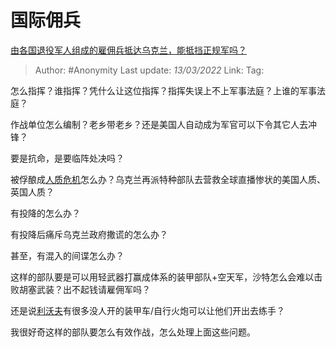 # 国际佣兵
[由各国退役军人组成的雇佣兵抵达乌克兰，能抵挡正规军吗？](https://www.zhihu.com/question/520042989/answer/2385250518)

> Author: #Anonymity 
> Last update: *13/03/2022* 
> Link:
> Tag: 

怎么指挥？谁指挥？凭什么让这位指挥？指挥失误上不上军事法庭？上谁的军事法庭？

作战单位怎么编制？老乡带老乡？还是美国人自动成为军官可以下令其它人去冲锋？

要是抗命，是要临阵处决吗？

被俘酿成[人质危机](https://www.zhihu.com/search?q=%E4%BA%BA%E8%B4%A8%E5%8D%B1%E6%9C%BA&search_source=Entity&hybrid_search_source=Entity&hybrid_search_extra=%7B%22sourceType%22%3A%22answer%22%2C%22sourceId%22%3A2385250518%7D)怎么办？乌克兰再派特种部队去营救全球直播惨状的美国人质、英国人质？

有投降的怎么办？

有投降后痛斥乌克兰政府撒谎的怎么办？

甚至，有混入的间谍怎么办？

这样的部队要是可以用轻武器打赢成体系的装甲部队+空天军，沙特怎么会难以击败胡塞武装？出不起钱请雇佣军吗？

还是说[利沃夫](https://www.zhihu.com/search?q=%E5%88%A9%E6%B2%83%E5%A4%AB&search_source=Entity&hybrid_search_source=Entity&hybrid_search_extra=%7B%22sourceType%22%3A%22answer%22%2C%22sourceId%22%3A2385250518%7D)有很多没人开的装甲车/自行火炮可以让他们开出去练手？

我很好奇这样的部队要怎么有效作战，怎么处理上面这些问题。


